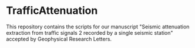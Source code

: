 # TrafficAttenuation
This repository contains the scripts for our manuscript "Seismic attenuation extraction from traffic signals 2 recorded by a single seismic station" accepted by Geophysical Research Letters.
